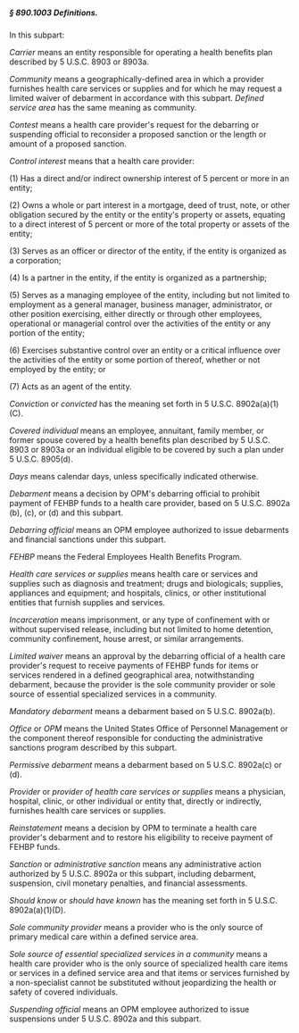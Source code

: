 ##### § 890.1003 Definitions. #####

In this subpart:

*Carrier* means an entity responsible for operating a health benefits plan described by 5 U.S.C. 8903 or 8903a.

*Community* means a geographically-defined area in which a provider furnishes health care services or supplies and for which he may request a limited waiver of debarment in accordance with this subpart. *Defined service area* has the same meaning as community.

*Contest* means a health care provider's request for the debarring or suspending official to reconsider a proposed sanction or the length or amount of a proposed sanction.

*Control interest* means that a health care provider:

(1) Has a direct and/or indirect ownership interest of 5 percent or more in an entity;

(2) Owns a whole or part interest in a mortgage, deed of trust, note, or other obligation secured by the entity or the entity's property or assets, equating to a direct interest of 5 percent or more of the total property or assets of the entity;

(3) Serves as an officer or director of the entity, if the entity is organized as a corporation;

(4) Is a partner in the entity, if the entity is organized as a partnership;

(5) Serves as a managing employee of the entity, including but not limited to employment as a general manager, business manager, administrator, or other position exercising, either directly or through other employees, operational or managerial control over the activities of the entity or any portion of the entity;

(6) Exercises substantive control over an entity or a critical influence over the activities of the entity or some portion of thereof, whether or not employed by the entity; or

(7) Acts as an agent of the entity.

*Conviction* or *convicted* has the meaning set forth in 5 U.S.C. 8902a(a)(1)(C).

*Covered individual* means an employee, annuitant, family member, or former spouse covered by a health benefits plan described by 5 U.S.C. 8903 or 8903a or an individual eligible to be covered by such a plan under 5 U.S.C. 8905(d).

*Days* means calendar days, unless specifically indicated otherwise.

*Debarment* means a decision by OPM's debarring official to prohibit payment of FEHBP funds to a health care provider, based on 5 U.S.C. 8902a (b), (c), or (d) and this subpart.

*Debarring official* means an OPM employee authorized to issue debarments and financial sanctions under this subpart.

*FEHBP* means the Federal Employees Health Benefits Program.

*Health care services or supplies* means health care or services and supplies such as diagnosis and treatment; drugs and biologicals; supplies, appliances and equipment; and hospitals, clinics, or other institutional entities that furnish supplies and services.

*Incarceration* means imprisonment, or any type of confinement with or without supervised release, including but not limited to home detention, community confinement, house arrest, or similar arrangements.

*Limited waiver* means an approval by the debarring official of a health care provider's request to receive payments of FEHBP funds for items or services rendered in a defined geographical area, notwithstanding debarment, because the provider is the sole community provider or sole source of essential specialized services in a community.

*Mandatory debarment* means a debarment based on 5 U.S.C. 8902a(b).

*Office* or *OPM* means the United States Office of Personnel Management or the component thereof responsible for conducting the administrative sanctions program described by this subpart.

*Permissive debarment* means a debarment based on 5 U.S.C. 8902a(c) or (d).

*Provider* or *provider of health care services or supplies* means a physician, hospital, clinic, or other individual or entity that, directly or indirectly, furnishes health care services or supplies.

*Reinstatement* means a decision by OPM to terminate a health care provider's debarment and to restore his eligibility to receive payment of FEHBP funds.

*Sanction* or *administrative sanction* means any administrative action authorized by 5 U.S.C. 8902a or this subpart, including debarment, suspension, civil monetary penalties, and financial assessments.

*Should know* or *should have known* has the meaning set forth in 5 U.S.C. 8902a(a)(1)(D).

*Sole community provider* means a provider who is the only source of primary medical care within a defined service area.

*Sole source of essential specialized services in a community* means a health care provider who is the only source of specialized health care items or services in a defined service area and that items or services furnished by a non-specialist cannot be substituted without jeopardizing the health or safety of covered individuals.

*Suspending official* means an OPM employee authorized to issue suspensions under 5 U.S.C. 8902a and this subpart.